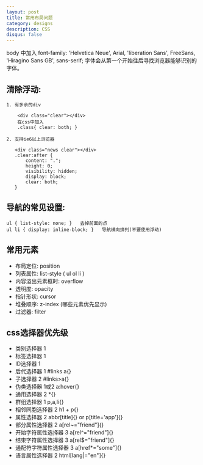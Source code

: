 ```yaml
---
layout: post
title: 常用布局问题
category: designs
description: CSS
disqus: false
---
```


body 中加入 font-family: 'Helvetica Neue', Arial, 'liberation Sans', FreeSans, 'Hiragino Sans GB', sans-serif; 字体会从第一个开始往后寻找浏览器能够识别的字体。   

## 清除浮动:   

	1. 有多余的div   

        <div class="clear"></div>    
        在css中加入   
        .class{ clear: both; }    

    2. 支持ie6以上浏览器   

       <div class="news clear"></div>   
       .clear:after {
           content: ".";
           height: 0;
           visibility: hidden;
           display: block;
           clear: both;
       }
   

## 导航的常见设置:   
	ul { list-style: none; }   去掉前面的点   
	ul li { display: inline-block; }   导航横向排列(不要使用浮动)   

## 常用元素   
* 布局定位: position
* 列表属性: list-style ( ul ol li )   
* 内容溢出元素框时: overflow   
* 透明度: opacity   
* 指针形状: cursor   
* 堆叠顺序: z-index (哪些元素优先显示)   
* 过滤器: filter   

## css选择器优先级   

* 类别选择器 1 
* 标签选择器 1
* ID选择器 1
* 后代选择器 1    #links a{}
* 子选择器 2    #links>a{}
* 伪类选择器  1或2  a:hover{}
* 通用选择器 2  *{}   
* 群组选择器 1  p,a,li{}
* 相邻同胞选择器 2    h1 + p{}
* 属性选择器 2   abbr[title]{} or  p[title='app']{}
* 部分属性选择器  2 a[rel~="friend"]{}
* 开始字符属性选择器 3 a[rel^="friend"]{}
* 结束字符属性选择器 3 a[rel$="friend"]{}
* 通配符字符属性选择器 3 a[href*="some"]{}
* 语言属性选择器 2 html[lang|="en"]{}